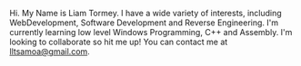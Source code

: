 Hi. My Name is Liam Tormey. I have a wide variety of interests, including WebDevelopment, Software Development and Reverse Engineering. 
I'm currently learning low level Windows Programming, C++ and Assembly. I'm looking to collaborate so hit me up! You can contact me at lltsamoa@gmail.com. 

<!---
LiamTormey/LiamTormey is a ✨ special ✨ repository because its `README.md` (this file) appears on your GitHub profile.
You can click the Preview link to take a look at your changes.
--->

